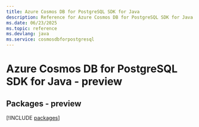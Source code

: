 ```yaml
---
title: Azure Cosmos DB for PostgreSQL SDK for Java
description: Reference for Azure Cosmos DB for PostgreSQL SDK for Java
ms.date: 06/23/2025
ms.topic: reference
ms.devlang: java
ms.service: cosmosdbforpostgresql
---
```

# Azure Cosmos DB for PostgreSQL SDK for Java - preview
## Packages - preview
[!INCLUDE [packages](cosmos-db-for-postgresql-index.md)]